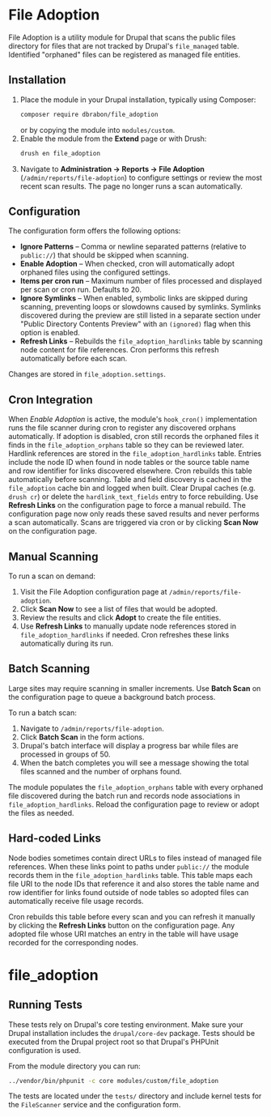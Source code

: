 # File Adoption

File Adoption is a utility module for Drupal that scans the public files directory
for files that are not tracked by Drupal's `file_managed` table. Identified
"orphaned" files can be registered as managed file entities.

## Installation

1. Place the module in your Drupal installation, typically using Composer:
   ```bash
   composer require dbrabon/file_adoption
   ```
   or by copying the module into `modules/custom`.
2. Enable the module from the **Extend** page or with Drush:
   ```bash
   drush en file_adoption
   ```
3. Navigate to **Administration → Reports → File Adoption** (`/admin/reports/file-adoption`)
   to configure settings or review the most recent scan results. The page no
   longer runs a scan automatically.

## Configuration

The configuration form offers the following options:

- **Ignore Patterns** – Comma or newline separated patterns (relative to
  `public://`) that should be skipped when scanning.
- **Enable Adoption** – When checked, cron will automatically adopt orphaned
  files using the configured settings.
- **Items per cron run** – Maximum number of files processed and displayed per
  scan or cron run. Defaults to 20.
- **Ignore Symlinks** – When enabled, symbolic links are skipped during scanning,
  preventing loops or slowdowns caused by symlinks.
  Symlinks discovered during the preview are still listed in a separate section
  under "Public Directory Contents Preview" with an `(ignored)` flag when this
  option is enabled.
- **Refresh Links** – Rebuilds the `file_adoption_hardlinks` table by scanning
  node content for file references. Cron performs this refresh automatically
  before each scan.

Changes are stored in `file_adoption.settings`.

## Cron Integration

When *Enable Adoption* is active, the module's `hook_cron()` implementation runs
the file scanner during cron to register any discovered orphans automatically.
If adoption is disabled, cron still records the orphaned files it finds in the
`file_adoption_orphans` table so they can be reviewed later.
Hardlink references are stored in the `file_adoption_hardlinks` table. Entries
include the node ID when found in node tables or the source table name and row
identifier for links discovered elsewhere.
Cron rebuilds this table automatically before scanning.
Table and field discovery is cached in the `file_adoption` cache bin and logged when built.
Clear Drupal caches (e.g. `drush cr`) or delete the `hardlink_text_fields` entry to force rebuilding.
Use **Refresh Links** on the configuration page to force a manual rebuild.
The configuration page now only reads these saved results and never performs a
scan automatically. Scans are triggered via cron or by clicking **Scan Now** on
the configuration page.

## Manual Scanning

To run a scan on demand:

1. Visit the File Adoption configuration page at `/admin/reports/file-adoption`.
2. Click **Scan Now** to see a list of files that would be adopted.
3. Review the results and click **Adopt** to create the file entities.
4. Use **Refresh Links** to manually update node references stored in
   `file_adoption_hardlinks` if needed. Cron refreshes these links
   automatically during its run.

## Batch Scanning

Large sites may require scanning in smaller increments. Use **Batch Scan** on
the configuration page to queue a background batch process.

To run a batch scan:

1. Navigate to `/admin/reports/file-adoption`.
2. Click **Batch Scan** in the form actions.
3. Drupal's batch interface will display a progress bar while files are
   processed in groups of 50.
4. When the batch completes you will see a message showing the total files
   scanned and the number of orphans found.

The module populates the `file_adoption_orphans` table with every orphaned
file discovered during the batch run and records node associations in
`file_adoption_hardlinks`. Reload the configuration page to review
or adopt the files as needed.

## Hard-coded Links

Node bodies sometimes contain direct URLs to files instead of managed file
references. When these links point to paths under `public://` the module records
them in the `file_adoption_hardlinks` table. This table maps each file URI to
the node IDs that reference it and also stores the table name and row identifier
for links found outside of node tables so adopted files can automatically
receive file usage records.

Cron rebuilds this table before every scan and you can refresh it manually by
clicking the **Refresh Links** button on the configuration page. Any adopted
file whose URI matches an entry in the table will have usage recorded for the
corresponding nodes.

# file_adoption

## Running Tests

These tests rely on Drupal's core testing environment. Make sure your Drupal
installation includes the `drupal/core-dev` package. Tests should be executed
from the Drupal project root so that Drupal's PHPUnit configuration is used.

From the module directory you can run:

```bash
../vendor/bin/phpunit -c core modules/custom/file_adoption
```

The tests are located under the `tests/` directory and include kernel tests for
the `FileScanner` service and the configuration form.
